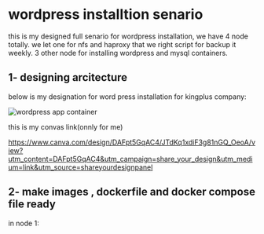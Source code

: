 
# wordpress installtion senario


this is my designed full senario for wordpress installation, we have 4 node totally. we let one for nfs and haproxy that we right script for backup it weekly. 3 other node for installing wordpress and mysql containers.


## 1- designing arcitecture

below is my designation for word press installation for kingplus company:


![wordpress app container](https://github.com/zizitizi/my-devops-Roadmap/assets/123273835/d52066a5-c0e4-4230-ab51-96c3d0a8d176)



this is my convas link(onnly for me)

https://www.canva.com/design/DAFpt5GqAC4/JTdKq1xdiF3g81nGQ_OeoA/view?utm_content=DAFpt5GqAC4&utm_campaign=share_your_design&utm_medium=link&utm_source=shareyourdesignpanel

## 2- make images , dockerfile and docker compose file ready

in node 1:







